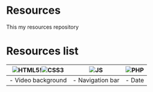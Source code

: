 # Resources
This my resources repository

# Resources list




| ![HTML5](https://i.imgur.com/1S1VxSL.png)!![CSS3](https://i.imgur.com/kBVYh8D.png) | ![JS](https://i.imgur.com/ard0rOo.png) | ![PHP](https://i.imgur.com/A9onV7Q.png) |
| ----------- | ----------- | ----------- |
| - Video background   | - Navigation bar | - Date |